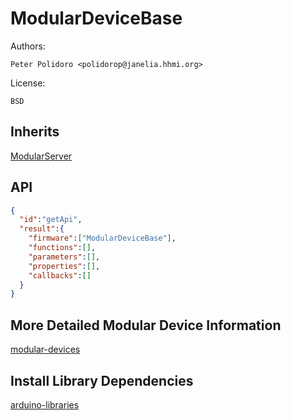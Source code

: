 # ModularDeviceBase

Authors:

    Peter Polidoro <polidorop@janelia.hhmi.org>

License:

    BSD

## Inherits

[ModularServer](https://github.com/janelia-arduino/ModularServer)

## API

```json
{
  "id":"getApi",
  "result":{
    "firmware":["ModularDeviceBase"],
    "functions":[],
    "parameters":[],
    "properties":[],
    "callbacks":[]
  }
}
```

## More Detailed Modular Device Information

[modular-devices](https://github.com/janelia-modular-devices/modular-devices)

## Install Library Dependencies

[arduino-libraries](https://github.com/janelia-arduino/arduino-libraries)
